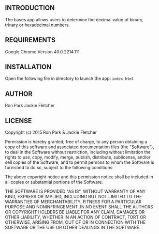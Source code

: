 INTRODUCTION
------------
The bases app allows users to determine the decimal value of binary, trinary or hexadecimal numbers.

REQUIREMENTS
------------
Google Chrome Version 40.0.2214.111

INSTALLATION
------------

Open the following file in directory to launch the app:
`index.html`


AUTHOR
-------
Ron Park
Jackie Fletcher


LICENSE
-------

Copyright (c) 2015 Ron Park & Jackie Fletcher

Permission is hereby granted, free of charge, to any person obtaining a copy of this software and associated documentation files (the "Software"), to deal in the Software without restriction, including without limitation the rights to use, copy, modify, merge, publish, distribute, sublicense, and/or sell copies of the Software, and to permit persons to whom the Software is furnished to do so, subject to the following conditions:

The above copyright notice and this permission notice shall be included in all copies or substantial portions of the Software.

THE SOFTWARE IS PROVIDED "AS IS", WITHOUT WARRANTY OF ANY KIND, EXPRESS OR IMPLIED, INCLUDING BUT NOT LIMITED TO THE WARRANTIES OF MERCHANTABILITY, FITNESS FOR A PARTICULAR PURPOSE AND NONINFRINGEMENT. IN NO EVENT SHALL THE AUTHORS OR COPYRIGHT HOLDERS BE LIABLE FOR ANY CLAIM, DAMAGES OR OTHER LIABILITY, WHETHER IN AN ACTION OF CONTRACT, TORT OR OTHERWISE, ARISING FROM, OUT OF OR IN CONNECTION WITH THE SOFTWARE OR THE USE OR OTHER DEALINGS IN THE SOFTWARE.
